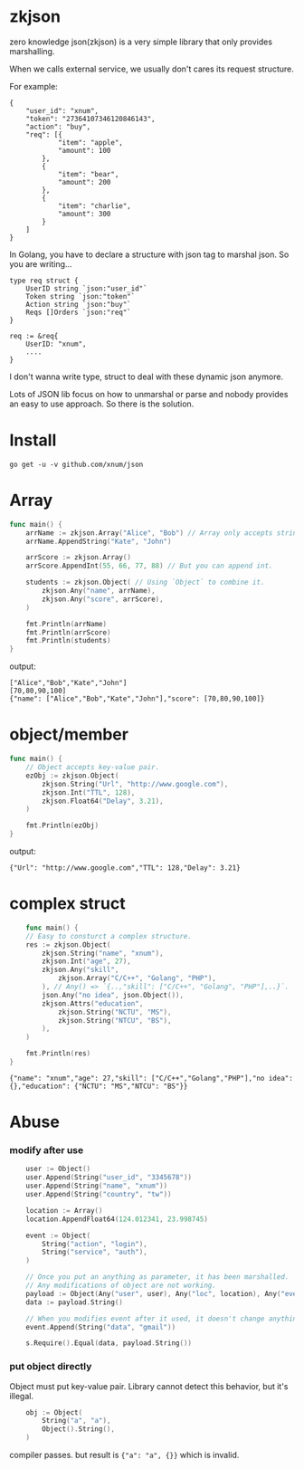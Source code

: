 # zkjson

zero knowledge json(zkjson) is a very simple library that only provides marshalling.

When we calls external service, we usually don't cares its request structure.

For example:

```
{
	"user_id": "xnum",
	"token": "27364107346120846143",
	"action": "buy",
	"req": [{
			"item": "apple",
			"amount": 100
		},
		{
			"item": "bear",
			"amount": 200
		},
		{
			"item": "charlie",
			"amount": 300
		}
	]
}
```

In Golang, you have to declare a structure with json tag to marshal json. So you are writing...

```
type req struct {
	UserID string `json:"user_id"`
	Token string `json:"token"`
	Action string `json:"buy"`
	Reqs []Orders `json:"req"`
}

req := &req{
	UserID: "xnum",
	....
}
```

I don't wanna write type, struct to deal with these dynamic json anymore.

Lots of JSON lib focus on how to unmarshal or parse and nobody provides an easy to use approach. So there is the solution.

# Install

`go get -u -v github.com/xnum/json`

# Array

```go
func main() {
	arrName := zkjson.Array("Alice", "Bob") // Array only accepts string when creating.
	arrName.AppendString("Kate", "John")

	arrScore := zkjson.Array()
	arrScore.AppendInt(55, 66, 77, 88) // But you can append int.

	students := zkjson.Object( // Using `Object` to combine it.
	    zkjson.Any("name", arrName),
	    zkjson.Any("score", arrScore),
	)

	fmt.Println(arrName)
	fmt.Println(arrScore)
	fmt.Println(students)
}
```

output:

```
["Alice","Bob","Kate","John"]
[70,80,90,100]
{"name": ["Alice","Bob","Kate","John"],"score": [70,80,90,100]}
```

# object/member

```go
func main() {
	// Object accepts key-value pair.
	ezObj := zkjson.Object(
	    zkjson.String("Url", "http://www.google.com"),
	    zkjson.Int("TTL", 128),
	    zkjson.Float64("Delay", 3.21),
	)

	fmt.Println(ezObj)
}
```

output:
```
{"Url": "http://www.google.com","TTL": 128,"Delay": 3.21}
```

# complex struct

```go
	func main() {
	// Easy to consturct a complex structure.
	res := zkjson.Object(
		zkjson.String("name", "xnum"),
		zkjson.Int("age", 27),
		zkjson.Any("skill",
			zkjson.Array("C/C++", "Golang", "PHP"),
		), // Any() => `{..,"skill": ["C/C++", "Golang", "PHP"],..}`.
		json.Any("no idea", json.Object()), 
		zkjson.Attrs("education",
			zkjson.String("NCTU", "MS"),
			zkjson.String("NTCU", "BS"),
		),
	)

	fmt.Println(res)
}
```

```
{"name": "xnum","age": 27,"skill": ["C/C++","Golang","PHP"],"no idea": {},"education": {"NCTU": "MS","NTCU": "BS"}}
```

# Abuse

### modify after use

```go
	user := Object()
	user.Append(String("user_id", "3345678"))
	user.Append(String("name", "xnum"))
	user.Append(String("country", "tw"))

	location := Array()
	location.AppendFloat64(124.012341, 23.998745)

	event := Object(
		String("action", "login"),
		String("service", "auth"),
	)

	// Once you put an anything as parameter, it has been marshalled.
	// Any modifications of object are not working.
	payload := Object(Any("user", user), Any("loc", location), Any("event", event))
	data := payload.String()

	// When you modifies event after it used, it doesn't change anything.
	event.Append(String("data", "gmail"))

	s.Require().Equal(data, payload.String())
```


### put object directly

Object must put key-value pair. Library cannot detect this behavior, but it's illegal.


```go
    obj := Object(
        String("a", "a"),
        Object().String(),
    )
```

compiler passes. but result is `{"a": "a", {}}` which is invalid.

